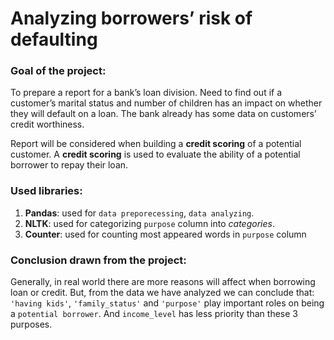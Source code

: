 # Analyzing borrowers’ risk of defaulting

### Goal of the project:
To prepare a report for a bank’s loan division. Need to find out if a customer’s marital status and number of children has an impact on whether they will default on a loan. The bank already has some data on customers’ credit worthiness.

Report will be considered when building a **credit scoring** of a potential customer. A **credit scoring** is used to evaluate the ability of a potential borrower to repay their loan.

### Used libraries:
1. **Pandas**: used for `data preporecessing`, `data analyzing`.
2. **NLTK**: used for categorizing `purpose` column into *categories*.
3. **Counter**: used for counting most appeared words in `purpose` column

### Conclusion drawn from the project:
Generally, in real world there are more reasons will affect when borrowing loan or credit. But, from the data we have analyzed we can conclude that: `'having kids'`, `'family_status'` and `'purpose'` play important roles on being a `potential borrower`.
And `income_level` has less priority than these 3 purposes.